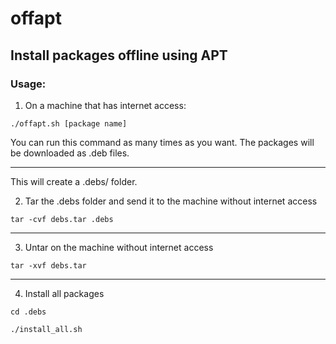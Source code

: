 # offapt
Install packages offline using APT
---

### Usage:

1. On a machine that has internet access:

`./offapt.sh [package name]`

You can run this command as many times as you want. The packages will be downloaded as .deb files.

---

This will create a .debs/ folder.

2. Tar the .debs folder and send it to the machine without internet access

`tar -cvf debs.tar .debs`

---

3. Untar on the machine without internet access

`tar -xvf debs.tar`

---

4. Install all packages

`cd .debs`

`./install_all.sh`
